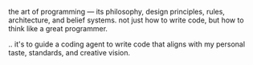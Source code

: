 the art of programming — its philosophy, design principles, rules, architecture, and belief systems.
not just how to write code, but how to think like a great programmer.

.. it's to guide a coding agent to write code that aligns with my personal taste, standards, and creative vision.

